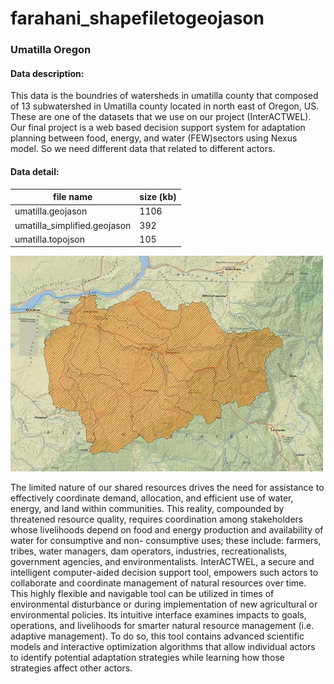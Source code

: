 # farahani_shapefiletogeojason




### Umatilla Oregon

#### Data description:
This data is the boundries of watersheds in umatilla county that composed of 13
 subwatershed in Umatilla county located in north east of Oregon, US. These are
  one of the datasets that we use on our project (InterACTWEL). Our final project is
   a web based decision support system for adaptation planning between food, energy,
    and water (FEW)sectors using Nexus model. So we need different data that related to different actors.


#### Data detail:



 |file name                    | size (kb)  |
 |--------                     | --------   |
 |umatilla.geojason            | 1106       |
 |umatilla_simplified.geojason | 392        |
 |umatilla.topojson            | 105        |

 ![umatilla](img/umatilla1.jpg)

 The limited nature of our shared resources drives the need for assistance
  to effectively coordinate demand, allocation, and efficient use of water,
   energy, and land within communities. This reality, compounded by threatened
    resource quality, requires coordination among stakeholders whose livelihoods
     depend on food and energy production and availability of water for consumptive
      and non- consumptive uses; these include: farmers, tribes, water managers,
       dam operators, industries, recreationalists, government agencies, and
        environmentalists. InterACTWEL, a secure and intelligent computer-aided
         decision support tool, empowers such actors to collaborate and coordinate
          management of natural resources over time. This highly flexible and navigable
           tool can be utilized in times of environmental disturbance or during implementation
            of new agricultural or environmental policies. Its intuitive interface examines impacts
             to goals, operations, and livelihoods for smarter natural resource management
              (i.e. adaptive management). To do so, this tool contains advanced scientific
               models and interactive optimization algorithms that allow individual actors to
               identify potential adaptation strategies while learning how those strategies affect
                other actors.